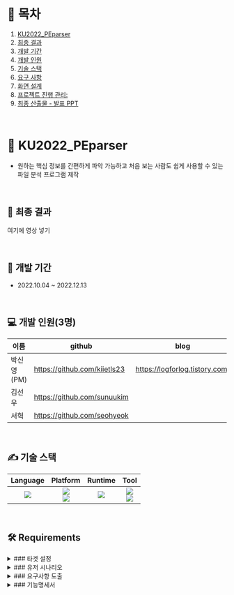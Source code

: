 # 🔗 목차

1. [KU2022_PEparser](#-KU2022_PEparser)
2. [최종 결과](#🔖-최종-결과)
3. [개발 기간](#📆-개발-기간)
4. [개발 인원](#💻-개발-인원3명)
5. [기술 스택](#✍-기술-스택)
6. [요구 사항](#🛠️-Requirements)
7. [화면 설계](#📚-화면-설계)
8. [프로젝트 진행 관리: ](#📝-프로젝트-진행-관리)
9. [최종 산출물 - 발표 PPT](#📝-발표-ppt)

<br>

# 🚀 KU2022_PEparser
- 원하는 핵심 정보를 간편하게 파악 가능하고 처음 보는 사람도 쉽게 사용할 수 있는 파일 분석 프로그램 제작

<br>

## 🔖 최종 결과
여기에 영상 넣기

<br>

## 📆 개발 기간
- 2022.10.04 ~ 2022.12.13

<br>

## 💻 개발 인원(3명)
이름 | github | blog
-- | -- | --
박신영(PM) | https://github.com/kiietls23 | https://logforlog.tistory.com/
김선우 | https://github.com/sunuukim
서혁 | https://github.com/seohyeok


<br>

## ✍ 기술 스택
Language | Platform | Runtime | Tool
| :----------------------------------------------------------------------------------------------------: | :----------------------------------------------------------------------------------------------------: | :--------------------------------------------------------------------------------------------------: | :----------------------------------------------------------------------------------------------------------: 
<img src="https://img.shields.io/badge/python-3.10.2-3776AB?style=for-the-badge&logo=python&logoColor=white"> | <img src="https://img.shields.io/badge/Flask-2.3.1-000000?style=for-the-badge&logo=Flask&logoColor=white"> <br> <img src="https://img.shields.io/badge/Bootstrap-5.3-7952B3?style=for-the-badge&logo=Bootstrap&logoColor=white"> | <img src="https://img.shields.io/badge/MySQL-8.0.33-4479A1?style=for-the-badge&logo=MySQL&logoColor=white"> | <img src="https://img.shields.io/badge/Notion-000000?style=for-the-badge&logo=Notion&logoColor=white"> <br> <img src="https://img.shields.io/badge/Discord-5865F2?style=for-the-badge&logo=Discord&logoColor=white">

<br>

## 🛠️ Requirements
<details>
<summary>
  ### 타겟 설정
</summary>
  <img width="80%" src="https://user-images.githubusercontent.com/48422575/278925021-37c852fe-2c9a-4bbf-a6bc-46ddaea5aeae.png"/>
</details>

<details>
<summary>
  ### 유저 시나리오
</summary>
  <img width="80%" src="https://user-images.githubusercontent.com/48422575/278925988-56970065-31e3-4018-8801-4e9189bb2887.PNG"/>
</details>

<details>
<summary>
  ### 요구사항 도출
</summary>
   텍스트
</details>

<details>
<summary>
  ### 기능명세서
</summary>
   <img width="80%" src="![image](https://github.com/kiietls23/KU2022_PEparser/assets/48422575/ab4165ea-0d74-4afa-abba-017586d1d40b)
</details>

<br>

## 📚 화면 설계
![image](https://github.com/kiietls23/KU2022_PEparser/assets/48422575/15b92a2e-8061-4690-bab0-382bc9519727)
![image](https://github.com/kiietls23/KU2022_PEparser/assets/48422575/9ca1205c-d376-4afd-b8f4-3b35e4e5c710)



<br>

# 📝 프로젝트 진행 관리: 
### 🔗 URL


<br>

# 📝 최종 산출물 - 발표 PPT
### 🔗 



